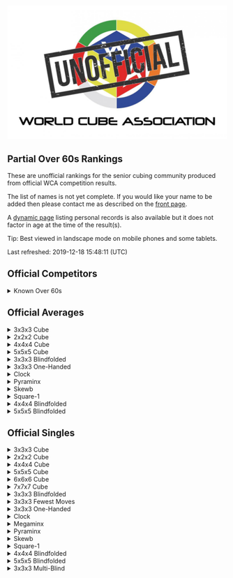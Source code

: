 ![alt text](img/logo.jpg "logo")
## Partial Over 60s Rankings

These are unofficial rankings for the senior cubing community produced from official WCA competition results.

The list of names is not yet complete. If you would like your name to be added then please contact me as described on the [front page](/wca-ipy/).

A [dynamic page](https://jonatanklosko.github.io/rankings/#/rankings/show?name=Over%2060s%20-%20Official%20PRs&wcaids=2003WESS01,2004MCGA01,2004SALV01,2005FARK01,2005TOMO01,2006BERG01,2006OOMS01,2006SANT01,2007PREU01,2008BERG04,2008CHEN12,2008HOPJ01,2008JINZ01,2008TOMO01,2009AOKI01,2009AZHA01,2009ELSO01,2009ESPU01,2009HEND01,2009LIXI05,2009NEEL01,2009SING03,2009ZHUH01,2010ESTE02,2010WANG33,2011MICH01,2011MICH02,2011SEOK01,2011YANG13,2012BOWE01,2012KREI01,2012SING03,2013COLL02,2015LEVI01,2015LIMA20,2016KLEI01,2016SIVA04,2017KUMI01,2018DOYL02,2018FAUS02,2018FOLE03,2018PARI11,2019GOFF01) listing personal records is also available but it does not factor in age at the time of the result(s).

Tip: Best viewed in landscape mode on mobile phones and some tablets.

Last refreshed: 2019-12-18 15:48:11 (UTC)

<h2 id="competitors">Official Competitors</h2>

<details id="persons">
  <summary>Known Over 60s</summary>
  <table>
    <tr><td><b>Person</b></td><td><b>Speedsolving.com</b></td></tr>
    <tr><td><a href="https://www.worldcubeassociation.org/persons/2010ESTE02">Adelina Estevao</a>, Australia, 80+</td><td></td></tr>
    <tr><td><a href="https://www.worldcubeassociation.org/persons/2017KUMI01">Alexander Kuminov</a>, Russia, 70+</td><td></td></tr>
    <tr><td><a href="https://www.worldcubeassociation.org/persons/2012BOWE01">Barry Bower</a>, Canada, 70+</td><td></td></tr>
    <tr><td><a href="https://www.worldcubeassociation.org/persons/2004MCGA01">Bill McGaugh</a>, United States</td><td><a href="https://www.speedsolving.com/members/bill.60">Bill</a></td></tr>
    <tr><td><a href="https://www.worldcubeassociation.org/persons/2009SING03">Daljit Singh</a>, United States</td><td></td></tr>
    <tr><td><a href="https://www.worldcubeassociation.org/persons/2018FAUS02">David Faust</a>, United States</td><td></td></tr>
    <tr><td><a href="https://www.worldcubeassociation.org/persons/2016KLEI01">David Kleiner</a>, United States, 70+</td><td></td></tr>
    <tr><td><a href="https://www.worldcubeassociation.org/persons/2015LEVI01">David Levine</a>, United States</td><td></td></tr>
    <tr><td><a href="https://www.worldcubeassociation.org/persons/2004SALV01">David Salvia</a>, United States, 70+</td><td><a href="https://www.speedsolving.com/members/david-j.42888">David J</a></td></tr>
    <tr><td><a href="https://www.worldcubeassociation.org/persons/2012SING03">David Singmaster</a>, United States, 70+</td><td></td></tr>
    <tr><td><a href="https://www.worldcubeassociation.org/persons/2015LIMA20">Didier Limal</a>, France</td><td></td></tr>
    <tr><td><a href="https://www.worldcubeassociation.org/persons/2011MICH01">Egon Micheelsen</a>, Denmark, 90+</td><td></td></tr>
    <tr><td><a href="https://www.worldcubeassociation.org/persons/2009ESPU01">Francisco Eduardo Martins Serra Espuny</a>, Brazil</td><td></td></tr>
    <tr><td><a href="https://www.worldcubeassociation.org/persons/2006OOMS01">Grada Ooms</a>, Netherlands</td><td></td></tr>
    <tr><td><a href="https://www.worldcubeassociation.org/persons/2009AOKI01">Haruo Aoki (青木治雄)</a>, Japan, 80+</td><td></td></tr>
    <tr><td><a href="https://www.worldcubeassociation.org/persons/2005TOMO01">Hideaki Tomoyori (友寄英哲)</a>, Japan, 80+</td><td></td></tr>
    <tr><td><a href="https://www.worldcubeassociation.org/persons/2009ZHUH01">Huimin Zhu (朱惠民)</a>, China, 70+</td><td></td></tr>
    <tr><td><a href="https://www.worldcubeassociation.org/persons/2008HOPJ01">Jan Hop</a>, Netherlands</td><td></td></tr>
    <tr><td><a href="https://www.worldcubeassociation.org/persons/2007PREU01">Jany Preudhomme</a>, Belgium</td><td></td></tr>
    <tr><td><a href="https://www.worldcubeassociation.org/persons/2006SANT01">Javier Santos</a>, Spain</td><td></td></tr>
    <tr><td><a href="https://www.worldcubeassociation.org/persons/2005FARK01">Károly Farkas</a>, Hungary</td><td></td></tr>
    <tr><td><a href="https://www.worldcubeassociation.org/persons/2013COLL02">Leslie Paul Collard</a>, United Kingdom, 70+</td><td></td></tr>
    <tr><td><a href="https://www.worldcubeassociation.org/persons/2011MICH02">Lilian Micheelsen</a>, Denmark, 70+</td><td></td></tr>
    <tr><td><a href="https://www.worldcubeassociation.org/persons/2018PARI11">Luis Palomar París</a>, Spain</td><td></td></tr>
    <tr><td><a href="https://www.worldcubeassociation.org/persons/2006BERG01">Martin Berger</a>, United Kingdom, 80+</td><td></td></tr>
    <tr><td><a href="https://www.worldcubeassociation.org/persons/2008BERG04">Mats Bergsten</a>, Sweden</td><td><a href="https://www.speedsolving.com/members/matsbergsten.1760">MatsBergsten</a></td></tr>
    <tr><td><a href="https://www.worldcubeassociation.org/persons/2008TOMO01">Mitsuko Tomoyori (友寄光子)</a>, Japan, 70+</td><td></td></tr>
    <tr><td><a href="https://www.worldcubeassociation.org/persons/2009AZHA01">Mohammad Azhari</a>, Indonesia</td><td></td></tr>
    <tr><td><a href="https://www.worldcubeassociation.org/persons/2009NEEL01">Patitpavan Neel</a>, India</td><td></td></tr>
    <tr><td><a href="https://www.worldcubeassociation.org/persons/2009HEND01">Paul Hendrickson</a>, United States, 70+</td><td><a href="https://www.speedsolving.com/members/phndrxn.4384">phndrxn</a></td></tr>
    <tr><td><a href="https://www.worldcubeassociation.org/persons/2019GOFF01">Roger L. Goff</a>, United States</td><td></td></tr>
    <tr><td><a href="https://www.worldcubeassociation.org/persons/2003WESS01">Rune Wesström</a>, Sweden, 80+</td><td><a href="https://www.speedsolving.com/members/rune.91">Rune</a></td></tr>
    <tr><td><a href="https://www.worldcubeassociation.org/persons/2011SEOK01">Se-Ok Park (박세옥)</a>, Republic of Korea</td><td></td></tr>
    <tr><td><a href="https://www.worldcubeassociation.org/persons/2016SIVA04">Thanasekaran Sivasamy</a>, India</td><td></td></tr>
    <tr><td><a href="https://www.worldcubeassociation.org/persons/2018FOLE03">Tiernan Foley</a>, Ireland, 70+</td><td></td></tr>
    <tr><td><a href="https://www.worldcubeassociation.org/persons/2018DOYL02">Tom Doyle</a>, United States, 80+</td><td><a href="https://www.speedsolving.com/members/old-tom.27350">Old Tom</a></td></tr>
    <tr><td><a href="https://www.worldcubeassociation.org/persons/2009ELSO01">Valerie Elson</a>, United States, 70+</td><td></td></tr>
    <tr><td><a href="https://www.worldcubeassociation.org/persons/2012KREI01">Volodymyr Kreidunov (Володимир Крейдунов)</a>, Ukraine</td><td></td></tr>
    <tr><td><a href="https://www.worldcubeassociation.org/persons/2008CHEN12">Xiansheng Chen</a>, China, 70+</td><td></td></tr>
    <tr><td><a href="https://www.worldcubeassociation.org/persons/2009LIXI05">Xinxian Li (李新贤)</a>, China, 80+</td><td></td></tr>
    <tr><td><a href="https://www.worldcubeassociation.org/persons/2011YANG13">Yang-Mo Sung (성양모)</a>, Republic of Korea, 70+</td><td></td></tr>
    <tr><td><a href="https://www.worldcubeassociation.org/persons/2010WANG33">Yongchao Wang (王永超)</a>, China, 80+</td><td></td></tr>
    <tr><td><a href="https://www.worldcubeassociation.org/persons/2008JINZ01">Zhiwei Jin (金志伟)</a>, China, 80+</td><td></td></tr>
  </table>
</details>

<h2 id="averages">Official Averages</h2>

<details id="333_avg">
  <summary>3x3x3 Cube</summary>
  <table>
    <tr><td><b>Rank</b></td><td><b>Person</b></td><td><b>Result</b></td></tr>
    <tr><td style="text-align:center">1</td><td><a href="https://www.worldcubeassociation.org/persons/2018FAUS02#333">David Faust</a>, United States</td><td style="text-align:right">28.68</td></tr>
    <tr><td style="text-align:center">2</td><td><a href="https://www.worldcubeassociation.org/persons/2008BERG04#333">Mats Bergsten</a>, Sweden</td><td style="text-align:right">33.10</td></tr>
    <tr><td style="text-align:center">3</td><td><a href="https://www.worldcubeassociation.org/persons/2009AOKI01#333">Haruo Aoki (青木治雄)</a>, Japan, 80+</td><td style="text-align:right">35.70</td></tr>
    <tr><td style="text-align:center">4</td><td><a href="https://www.worldcubeassociation.org/persons/2004MCGA01#333">Bill McGaugh</a>, United States</td><td style="text-align:right">39.23</td></tr>
    <tr><td style="text-align:center">5</td><td><a href="https://www.worldcubeassociation.org/persons/2012KREI01#333">Volodymyr Kreidunov (Володимир Крейдунов)</a>, Ukraine</td><td style="text-align:right">40.60</td></tr>
    <tr><td style="text-align:center">6</td><td><a href="https://www.worldcubeassociation.org/persons/2003WESS01#333">Rune Wesström</a>, Sweden, 80+</td><td style="text-align:right">41.14</td></tr>
    <tr><td style="text-align:center">7</td><td><a href="https://www.worldcubeassociation.org/persons/2005FARK01#333">Károly Farkas</a>, Hungary</td><td style="text-align:right">41.97</td></tr>
    <tr><td style="text-align:center">8</td><td><a href="https://www.worldcubeassociation.org/persons/2004SALV01#333">David Salvia</a>, United States, 70+</td><td style="text-align:right">42.61</td></tr>
    <tr><td style="text-align:center">9</td><td><a href="https://www.worldcubeassociation.org/persons/2018PARI11#333">Luis Palomar París</a>, Spain</td><td style="text-align:right">43.18</td></tr>
    <tr><td style="text-align:center">10</td><td><a href="https://www.worldcubeassociation.org/persons/2006SANT01#333">Javier Santos</a>, Spain</td><td style="text-align:right">45.47</td></tr>
    <tr><td style="text-align:center">11</td><td><a href="https://www.worldcubeassociation.org/persons/2005TOMO01#333">Hideaki Tomoyori (友寄英哲)</a>, Japan, 80+</td><td style="text-align:right">46.04</td></tr>
    <tr><td style="text-align:center">12</td><td><a href="https://www.worldcubeassociation.org/persons/2019GOFF01#333">Roger L. Goff</a>, United States</td><td style="text-align:right">54.00</td></tr>
    <tr><td style="text-align:center">13</td><td><a href="https://www.worldcubeassociation.org/persons/2009NEEL01#333">Patitpavan Neel</a>, India</td><td style="text-align:right">54.04</td></tr>
    <tr><td style="text-align:center">14</td><td><a href="https://www.worldcubeassociation.org/persons/2009ESPU01#333">Francisco Eduardo Martins Serra Espuny</a>, Brazil</td><td style="text-align:right">54.61</td></tr>
    <tr><td style="text-align:center">15</td><td><a href="https://www.worldcubeassociation.org/persons/2009HEND01#333">Paul Hendrickson</a>, United States, 70+</td><td style="text-align:right">1:07.46</td></tr>
    <tr><td style="text-align:center">16</td><td><a href="https://www.worldcubeassociation.org/persons/2015LEVI01#333">David Levine</a>, United States</td><td style="text-align:right">1:12.21</td></tr>
    <tr><td style="text-align:center">17</td><td><a href="https://www.worldcubeassociation.org/persons/2018FOLE03#333">Tiernan Foley</a>, Ireland, 70+</td><td style="text-align:right">1:12.49</td></tr>
    <tr><td style="text-align:center">18</td><td><a href="https://www.worldcubeassociation.org/persons/2017KUMI01#333">Alexander Kuminov</a>, Russia, 70+</td><td style="text-align:right">1:13.19</td></tr>
    <tr><td style="text-align:center">19</td><td><a href="https://www.worldcubeassociation.org/persons/2008HOPJ01#333">Jan Hop</a>, Netherlands</td><td style="text-align:right">1:14.26</td></tr>
    <tr><td style="text-align:center">20</td><td><a href="https://www.worldcubeassociation.org/persons/2013COLL02#333">Leslie Paul Collard</a>, United Kingdom, 70+</td><td style="text-align:right">1:15.87</td></tr>
    <tr><td style="text-align:center">21</td><td><a href="https://www.worldcubeassociation.org/persons/2008JINZ01#333">Zhiwei Jin (金志伟)</a>, China, 80+</td><td style="text-align:right">1:16.10</td></tr>
    <tr><td style="text-align:center">22</td><td><a href="https://www.worldcubeassociation.org/persons/2015LIMA20#333">Didier Limal</a>, France</td><td style="text-align:right">1:21.24</td></tr>
    <tr><td style="text-align:center">23</td><td><a href="https://www.worldcubeassociation.org/persons/2008TOMO01#333">Mitsuko Tomoyori (友寄光子)</a>, Japan</td><td style="text-align:right">1:24.93</td></tr>
    <tr><td style="text-align:center">24</td><td><a href="https://www.worldcubeassociation.org/persons/2016SIVA04#333">Thanasekaran Sivasamy</a>, India</td><td style="text-align:right">1:30.11</td></tr>
    <tr><td style="text-align:center">25</td><td><a href="https://www.worldcubeassociation.org/persons/2011SEOK01#333">Se-Ok Park (박세옥)</a>, Republic of Korea</td><td style="text-align:right">1:33.47</td></tr>
    <tr><td style="text-align:center">26</td><td><a href="https://www.worldcubeassociation.org/persons/2006OOMS01#333">Grada Ooms</a>, Netherlands</td><td style="text-align:right">1:44.35</td></tr>
    <tr><td style="text-align:center">27</td><td><a href="https://www.worldcubeassociation.org/persons/2009ZHUH01#333">Huimin Zhu (朱惠民)</a>, China, 70+</td><td style="text-align:right">1:49.78</td></tr>
    <tr><td style="text-align:center">28</td><td><a href="https://www.worldcubeassociation.org/persons/2009SING03#333">Daljit Singh</a>, United States</td><td style="text-align:right">1:50.87</td></tr>
    <tr><td style="text-align:center">29</td><td><a href="https://www.worldcubeassociation.org/persons/2010ESTE02#333">Adelina Estevao</a>, Australia, 80+</td><td style="text-align:right">1:51.70</td></tr>
    <tr><td style="text-align:center">30</td><td><a href="https://www.worldcubeassociation.org/persons/2007PREU01#333">Jany Preudhomme</a>, Belgium</td><td style="text-align:right">1:55.84</td></tr>
    <tr><td style="text-align:center">31</td><td><a href="https://www.worldcubeassociation.org/persons/2009ELSO01#333">Valerie Elson</a>, United States, 70+</td><td style="text-align:right">2:05.26</td></tr>
    <tr><td style="text-align:center">32</td><td><a href="https://www.worldcubeassociation.org/persons/2006BERG01#333">Martin Berger</a>, United Kingdom, 70+</td><td style="text-align:right">2:35.10</td></tr>
    <tr><td style="text-align:center">33</td><td><a href="https://www.worldcubeassociation.org/persons/2009AZHA01#333">Mohammad Azhari</a>, Indonesia</td><td style="text-align:right">3:03.10</td></tr>
    <tr><td style="text-align:center">34</td><td><a href="https://www.worldcubeassociation.org/persons/2018DOYL02#333">Tom Doyle</a>, United States, 80+</td><td style="text-align:right">3:19.05</td></tr>
    <tr><td style="text-align:center">35</td><td><a href="https://www.worldcubeassociation.org/persons/2011YANG13#333">Yang-Mo Sung (성양모)</a>, Republic of Korea, 70+</td><td style="text-align:right">3:44.87</td></tr>
    <tr><td style="text-align:center">36</td><td><a href="https://www.worldcubeassociation.org/persons/2010WANG33#333">Yongchao Wang (王永超)</a>, China, 80+</td><td style="text-align:right">6:52.57</td></tr>
  </table>
<p>Estimated number of seniors &#8776; 76</p><p>Estimated completeness of rankings &#8776; 47.4%</p></details>

<details id="222_avg">
  <summary>2x2x2 Cube</summary>
  <table>
    <tr><td><b>Rank</b></td><td><b>Person</b></td><td><b>Result</b></td></tr>
    <tr><td style="text-align:center">1</td><td><a href="https://www.worldcubeassociation.org/persons/2018PARI11#222">Luis Palomar París</a>, Spain</td><td style="text-align:right">10.84</td></tr>
    <tr><td style="text-align:center">2</td><td><a href="https://www.worldcubeassociation.org/persons/2016KLEI01#222">David Kleiner</a>, United States</td><td style="text-align:right">13.41</td></tr>
    <tr><td style="text-align:center">3</td><td><a href="https://www.worldcubeassociation.org/persons/2008BERG04#222">Mats Bergsten</a>, Sweden</td><td style="text-align:right">14.14</td></tr>
    <tr><td style="text-align:center">4</td><td><a href="https://www.worldcubeassociation.org/persons/2009AOKI01#222">Haruo Aoki (青木治雄)</a>, Japan, 70+</td><td style="text-align:right">14.19</td></tr>
    <tr><td style="text-align:center">5</td><td><a href="https://www.worldcubeassociation.org/persons/2004SALV01#222">David Salvia</a>, United States, 70+</td><td style="text-align:right">15.02</td></tr>
    <tr><td style="text-align:center">6</td><td><a href="https://www.worldcubeassociation.org/persons/2019GOFF01#222">Roger L. Goff</a>, United States</td><td style="text-align:right">19.95</td></tr>
    <tr><td style="text-align:center">7</td><td><a href="https://www.worldcubeassociation.org/persons/2009NEEL01#222">Patitpavan Neel</a>, India</td><td style="text-align:right">21.41</td></tr>
    <tr><td style="text-align:center">8</td><td><a href="https://www.worldcubeassociation.org/persons/2015LEVI01#222">David Levine</a>, United States</td><td style="text-align:right">23.40</td></tr>
    <tr><td style="text-align:center">9</td><td><a href="https://www.worldcubeassociation.org/persons/2011SEOK01#222">Se-Ok Park (박세옥)</a>, Republic of Korea</td><td style="text-align:right">26.37</td></tr>
    <tr><td style="text-align:center">10</td><td><a href="https://www.worldcubeassociation.org/persons/2012BOWE01#222">Barry Bower</a>, Canada, 70+</td><td style="text-align:right">27.26</td></tr>
    <tr><td style="text-align:center">11</td><td><a href="https://www.worldcubeassociation.org/persons/2009ESPU01#222">Francisco Eduardo Martins Serra Espuny</a>, Brazil</td><td style="text-align:right">38.85</td></tr>
    <tr><td style="text-align:center">12</td><td><a href="https://www.worldcubeassociation.org/persons/2015LIMA20#222">Didier Limal</a>, France</td><td style="text-align:right">45.20</td></tr>
    <tr><td style="text-align:center">13</td><td><a href="https://www.worldcubeassociation.org/persons/2011YANG13#222">Yang-Mo Sung (성양모)</a>, Republic of Korea, 70+</td><td style="text-align:right">1:08.84</td></tr>
  </table>
<p>Estimated number of seniors &#8776; 23</p><p>Estimated completeness of rankings &#8776; 56.5%</p></details>

<details id="444_avg">
  <summary>4x4x4 Cube</summary>
  <table>
    <tr><td><b>Rank</b></td><td><b>Person</b></td><td><b>Result</b></td></tr>
    <tr><td style="text-align:center">1</td><td><a href="https://www.worldcubeassociation.org/persons/2008BERG04#444">Mats Bergsten</a>, Sweden</td><td style="text-align:right">2:07.10</td></tr>
    <tr><td style="text-align:center">2</td><td><a href="https://www.worldcubeassociation.org/persons/2015LIMA20#444">Didier Limal</a>, France</td><td style="text-align:right">4:12.62</td></tr>
  </table>
<p>Estimated number of seniors &#8776; 3</p><p>Estimated completeness of rankings &#8776; 66.7%</p></details>

<details id="555_avg">
  <summary>5x5x5 Cube</summary>
  <table>
    <tr><td><b>Rank</b></td><td><b>Person</b></td><td><b>Result</b></td></tr>
    <tr><td style="text-align:center">1</td><td><a href="https://www.worldcubeassociation.org/persons/2008BERG04#555">Mats Bergsten</a>, Sweden</td><td style="text-align:right">5:13.84</td></tr>
  </table>
<p>Estimated number of seniors &#8776; 1</p><p>Estimated completeness of rankings &#8776; 100.0%</p></details>

<details id="333bf_avg">
  <summary>3x3x3 Blindfolded</summary>
  <table>
    <tr><td><b>Rank</b></td><td><b>Person</b></td><td><b>Result</b></td></tr>
    <tr><td style="text-align:center">1</td><td><a href="https://www.worldcubeassociation.org/persons/2008BERG04#333bf">Mats Bergsten</a>, Sweden</td><td style="text-align:right">1:20.39</td></tr>
  </table>
<p>Estimated number of seniors &#8776; 1</p><p>Estimated completeness of rankings &#8776; 100.0%</p></details>

<details id="333oh_avg">
  <summary>3x3x3 One-Handed</summary>
  <table>
    <tr><td><b>Rank</b></td><td><b>Person</b></td><td><b>Result</b></td></tr>
    <tr><td style="text-align:center">1</td><td><a href="https://www.worldcubeassociation.org/persons/2009SING03#333oh">Daljit Singh</a>, United States</td><td style="text-align:right">7:22.35</td></tr>
  </table>
<p>Estimated number of seniors &#8776; 1</p><p>Estimated completeness of rankings &#8776; 100.0%</p></details>

<details id="clock_avg">
  <summary>Clock</summary>
  <table>
    <tr><td><b>Rank</b></td><td><b>Person</b></td><td><b>Result</b></td></tr>
    <tr><td style="text-align:center">1</td><td><a href="https://www.worldcubeassociation.org/persons/2009ESPU01#clock">Francisco Eduardo Martins Serra Espuny</a>, Brazil</td><td style="text-align:right">40.98</td></tr>
    <tr><td style="text-align:center">2</td><td><a href="https://www.worldcubeassociation.org/persons/2011SEOK01#clock">Se-Ok Park (박세옥)</a>, Republic of Korea</td><td style="text-align:right">1:19.28</td></tr>
    <tr><td style="text-align:center">3</td><td><a href="https://www.worldcubeassociation.org/persons/2011YANG13#clock">Yang-Mo Sung (성양모)</a>, Republic of Korea, 70+</td><td style="text-align:right">2:54.12</td></tr>
  </table>
<p>Estimated number of seniors &#8776; 3</p><p>Estimated completeness of rankings &#8776; 100.0%</p></details>

<details id="pyram_avg">
  <summary>Pyraminx</summary>
  <table>
    <tr><td><b>Rank</b></td><td><b>Person</b></td><td><b>Result</b></td></tr>
    <tr><td style="text-align:center">1</td><td><a href="https://www.worldcubeassociation.org/persons/2016KLEI01#pyram">David Kleiner</a>, United States</td><td style="text-align:right">16.24</td></tr>
    <tr><td style="text-align:center">2</td><td><a href="https://www.worldcubeassociation.org/persons/2012BOWE01#pyram">Barry Bower</a>, Canada, 70+</td><td style="text-align:right">31.52</td></tr>
    <tr><td style="text-align:center">3</td><td><a href="https://www.worldcubeassociation.org/persons/2017KUMI01#pyram">Alexander Kuminov</a>, Russia, 70+</td><td style="text-align:right">32.07</td></tr>
    <tr><td style="text-align:center">4</td><td><a href="https://www.worldcubeassociation.org/persons/2015LEVI01#pyram">David Levine</a>, United States</td><td style="text-align:right">33.39</td></tr>
    <tr><td style="text-align:center">5</td><td><a href="https://www.worldcubeassociation.org/persons/2011SEOK01#pyram">Se-Ok Park (박세옥)</a>, Republic of Korea</td><td style="text-align:right">35.38</td></tr>
    <tr><td style="text-align:center">6</td><td><a href="https://www.worldcubeassociation.org/persons/2019GOFF01#pyram">Roger L. Goff</a>, United States</td><td style="text-align:right">42.69</td></tr>
    <tr><td style="text-align:center">7</td><td><a href="https://www.worldcubeassociation.org/persons/2011YANG13#pyram">Yang-Mo Sung (성양모)</a>, Republic of Korea, 70+</td><td style="text-align:right">59.61</td></tr>
  </table>
<p>Estimated number of seniors &#8776; 8</p><p>Estimated completeness of rankings &#8776; 87.5%</p></details>

<details id="skewb_avg">
  <summary>Skewb</summary>
  <table>
    <tr><td><b>Rank</b></td><td><b>Person</b></td><td><b>Result</b></td></tr>
    <tr><td style="text-align:center">1</td><td><a href="https://www.worldcubeassociation.org/persons/2015LEVI01#skewb">David Levine</a>, United States</td><td style="text-align:right">45.01</td></tr>
  </table>
<p>Estimated number of seniors &#8776; 1</p><p>Estimated completeness of rankings &#8776; 100.0%</p></details>

<details id="sq1_avg">
  <summary>Square-1</summary>
  <table>
    <tr><td><b>Rank</b></td><td><b>Person</b></td><td><b>Result</b></td></tr>
    <tr><td style="text-align:center">1</td><td><a href="https://www.worldcubeassociation.org/persons/2008BERG04#sq1">Mats Bergsten</a>, Sweden</td><td style="text-align:right">2:40.21</td></tr>
  </table>
<p>Estimated number of seniors &#8776; 1</p><p>Estimated completeness of rankings &#8776; 100.0%</p></details>

<details id="444bf_avg">
  <summary>4x4x4 Blindfolded</summary>
  <table>
    <tr><td><b>Rank</b></td><td><b>Person</b></td><td><b>Result</b></td></tr>
    <tr><td style="text-align:center">1</td><td><a href="https://www.worldcubeassociation.org/persons/2008BERG04#444bf">Mats Bergsten</a>, Sweden</td><td style="text-align:right">7:17.03</td></tr>
  </table>
<p>Estimated number of seniors &#8776; 1</p><p>Estimated completeness of rankings &#8776; 100.0%</p></details>

<details id="555bf_avg">
  <summary>5x5x5 Blindfolded</summary>
  <table>
    <tr><td><b>Rank</b></td><td><b>Person</b></td><td><b>Result</b></td></tr>
    <tr><td style="text-align:center">1</td><td><a href="https://www.worldcubeassociation.org/persons/2008BERG04#555bf">Mats Bergsten</a>, Sweden</td><td style="text-align:right">15:22.00</td></tr>
  </table>
<p>Estimated number of seniors &#8776; 1</p><p>Estimated completeness of rankings &#8776; 100.0%</p></details>

<h2 id="singles">Official Singles</h2>

<details id="333_best">
  <summary>3x3x3 Cube</summary>
  <table>
    <tr><td><b>Rank</b></td><td><b>Person</b></td><td><b>Result</b></td></tr>
    <tr><td style="text-align:center">1</td><td><a href="https://www.worldcubeassociation.org/persons/2018FAUS02#333">David Faust</a>, United States</td><td style="text-align:right">23.38</td></tr>
    <tr><td style="text-align:center">2</td><td><a href="https://www.worldcubeassociation.org/persons/2012KREI01#333">Volodymyr Kreidunov (Володимир Крейдунов)</a>, Ukraine</td><td style="text-align:right">25.85</td></tr>
    <tr><td style="text-align:center">3</td><td><a href="https://www.worldcubeassociation.org/persons/2008BERG04#333">Mats Bergsten</a>, Sweden</td><td style="text-align:right">26.62</td></tr>
    <tr><td style="text-align:center">4</td><td><a href="https://www.worldcubeassociation.org/persons/2009AOKI01#333">Haruo Aoki (青木治雄)</a>, Japan, 80+</td><td style="text-align:right">30.02</td></tr>
    <tr><td style="text-align:center">5</td><td><a href="https://www.worldcubeassociation.org/persons/2018PARI11#333">Luis Palomar París</a>, Spain</td><td style="text-align:right">33.01</td></tr>
    <tr><td style="text-align:center">6</td><td><a href="https://www.worldcubeassociation.org/persons/2003WESS01#333">Rune Wesström</a>, Sweden, 80+</td><td style="text-align:right">33.34</td></tr>
    <tr><td style="text-align:center">7</td><td><a href="https://www.worldcubeassociation.org/persons/2004MCGA01#333">Bill McGaugh</a>, United States</td><td style="text-align:right">33.89</td></tr>
    <tr><td style="text-align:center">8</td><td><a href="https://www.worldcubeassociation.org/persons/2005FARK01#333">Károly Farkas</a>, Hungary</td><td style="text-align:right">34.79</td></tr>
    <tr><td style="text-align:center">9</td><td><a href="https://www.worldcubeassociation.org/persons/2004SALV01#333">David Salvia</a>, United States, 70+</td><td style="text-align:right">37.41</td></tr>
    <tr><td style="text-align:center">10</td><td><a href="https://www.worldcubeassociation.org/persons/2019GOFF01#333">Roger L. Goff</a>, United States</td><td style="text-align:right">39.09</td></tr>
    <tr><td style="text-align:center">11</td><td><a href="https://www.worldcubeassociation.org/persons/2005TOMO01#333">Hideaki Tomoyori (友寄英哲)</a>, Japan, 80+</td><td style="text-align:right">41.14</td></tr>
    <tr><td style="text-align:center">12</td><td><a href="https://www.worldcubeassociation.org/persons/2006SANT01#333">Javier Santos</a>, Spain</td><td style="text-align:right">41.17</td></tr>
    <tr><td style="text-align:center">13</td><td><a href="https://www.worldcubeassociation.org/persons/2009NEEL01#333">Patitpavan Neel</a>, India</td><td style="text-align:right">42.89</td></tr>
    <tr><td style="text-align:center">14</td><td><a href="https://www.worldcubeassociation.org/persons/2009ESPU01#333">Francisco Eduardo Martins Serra Espuny</a>, Brazil</td><td style="text-align:right">50.88</td></tr>
    <tr><td style="text-align:center">15</td><td><a href="https://www.worldcubeassociation.org/persons/2008HOPJ01#333">Jan Hop</a>, Netherlands</td><td style="text-align:right">53.06</td></tr>
    <tr><td style="text-align:center">16</td><td><a href="https://www.worldcubeassociation.org/persons/2009HEND01#333">Paul Hendrickson</a>, United States, 70+</td><td style="text-align:right">54.01</td></tr>
    <tr><td style="text-align:center">17</td><td><a href="https://www.worldcubeassociation.org/persons/2013COLL02#333">Leslie Paul Collard</a>, United Kingdom, 70+</td><td style="text-align:right">54.37</td></tr>
    <tr><td style="text-align:center">18</td><td><a href="https://www.worldcubeassociation.org/persons/2018FOLE03#333">Tiernan Foley</a>, Ireland, 70+</td><td style="text-align:right">58.36</td></tr>
    <tr><td style="text-align:center">19</td><td><a href="https://www.worldcubeassociation.org/persons/2015LEVI01#333">David Levine</a>, United States</td><td style="text-align:right">1:03.47</td></tr>
    <tr><td style="text-align:center">20</td><td><a href="https://www.worldcubeassociation.org/persons/2017KUMI01#333">Alexander Kuminov</a>, Russia, 70+</td><td style="text-align:right">1:03.89</td></tr>
    <tr><td style="text-align:center">21</td><td><a href="https://www.worldcubeassociation.org/persons/2016SIVA04#333">Thanasekaran Sivasamy</a>, India</td><td style="text-align:right">1:05.38</td></tr>
    <tr><td style="text-align:center">22</td><td><a href="https://www.worldcubeassociation.org/persons/2008TOMO01#333">Mitsuko Tomoyori (友寄光子)</a>, Japan</td><td style="text-align:right">1:08.81</td></tr>
    <tr><td style="text-align:center">23</td><td><a href="https://www.worldcubeassociation.org/persons/2015LIMA20#333">Didier Limal</a>, France</td><td style="text-align:right">1:09.72</td></tr>
    <tr><td style="text-align:center">24</td><td><a href="https://www.worldcubeassociation.org/persons/2008JINZ01#333">Zhiwei Jin (金志伟)</a>, China, 80+</td><td style="text-align:right">1:12.11</td></tr>
    <tr><td style="text-align:center">25</td><td><a href="https://www.worldcubeassociation.org/persons/2011SEOK01#333">Se-Ok Park (박세옥)</a>, Republic of Korea</td><td style="text-align:right">1:16.23</td></tr>
    <tr><td style="text-align:center">26</td><td><a href="https://www.worldcubeassociation.org/persons/2010ESTE02#333">Adelina Estevao</a>, Australia, 80+</td><td style="text-align:right">1:23.96</td></tr>
    <tr><td style="text-align:center">27</td><td><a href="https://www.worldcubeassociation.org/persons/2009SING03#333">Daljit Singh</a>, United States</td><td style="text-align:right">1:24.71</td></tr>
    <tr><td style="text-align:center">28</td><td><a href="https://www.worldcubeassociation.org/persons/2006OOMS01#333">Grada Ooms</a>, Netherlands</td><td style="text-align:right">1:24.84</td></tr>
    <tr><td style="text-align:center">29</td><td><a href="https://www.worldcubeassociation.org/persons/2009ELSO01#333">Valerie Elson</a>, United States, 70+</td><td style="text-align:right">1:29.81</td></tr>
    <tr><td style="text-align:center">30</td><td><a href="https://www.worldcubeassociation.org/persons/2009ZHUH01#333">Huimin Zhu (朱惠民)</a>, China, 70+</td><td style="text-align:right">1:30.63</td></tr>
    <tr><td style="text-align:center">31</td><td><a href="https://www.worldcubeassociation.org/persons/2007PREU01#333">Jany Preudhomme</a>, Belgium</td><td style="text-align:right">1:31.55</td></tr>
    <tr><td style="text-align:center">32</td><td><a href="https://www.worldcubeassociation.org/persons/2006BERG01#333">Martin Berger</a>, United Kingdom, 70+</td><td style="text-align:right">2:14.56</td></tr>
    <tr><td style="text-align:center">33</td><td><a href="https://www.worldcubeassociation.org/persons/2008CHEN12#333">Xiansheng Chen</a>, China, 70+</td><td style="text-align:right">2:17.61</td></tr>
    <tr><td style="text-align:center">34</td><td><a href="https://www.worldcubeassociation.org/persons/2011MICH02#333">Lilian Micheelsen</a>, Denmark, 70+</td><td style="text-align:right">2:29.52</td></tr>
    <tr><td style="text-align:center">35</td><td><a href="https://www.worldcubeassociation.org/persons/2018DOYL02#333">Tom Doyle</a>, United States, 80+</td><td style="text-align:right">2:30.49</td></tr>
    <tr><td style="text-align:center">36</td><td><a href="https://www.worldcubeassociation.org/persons/2009AZHA01#333">Mohammad Azhari</a>, Indonesia</td><td style="text-align:right">2:38.00</td></tr>
    <tr><td style="text-align:center">37</td><td><a href="https://www.worldcubeassociation.org/persons/2011YANG13#333">Yang-Mo Sung (성양모)</a>, Republic of Korea</td><td style="text-align:right">3:11.06</td></tr>
    <tr><td style="text-align:center">38</td><td><a href="https://www.worldcubeassociation.org/persons/2012SING03#333">David Singmaster</a>, United States, 70+</td><td style="text-align:right">4:19.52</td></tr>
    <tr><td style="text-align:center">39</td><td><a href="https://www.worldcubeassociation.org/persons/2009LIXI05#333">Xinxian Li (李新贤)</a>, China, 80+</td><td style="text-align:right">4:43.52</td></tr>
    <tr><td style="text-align:center">40</td><td><a href="https://www.worldcubeassociation.org/persons/2010WANG33#333">Yongchao Wang (王永超)</a>, China, 80+</td><td style="text-align:right">4:59.18</td></tr>
    <tr><td style="text-align:center">41</td><td><a href="https://www.worldcubeassociation.org/persons/2011MICH01#333">Egon Micheelsen</a>, Denmark, 90+</td><td style="text-align:right">5:52.16</td></tr>
  </table>
<p>Estimated number of seniors &#8776; 87</p><p>Estimated completeness of rankings &#8776; 47.1%</p></details>

<details id="222_best">
  <summary>2x2x2 Cube</summary>
  <table>
    <tr><td><b>Rank</b></td><td><b>Person</b></td><td><b>Result</b></td></tr>
    <tr><td style="text-align:center">1</td><td><a href="https://www.worldcubeassociation.org/persons/2018PARI11#222">Luis Palomar París</a>, Spain</td><td style="text-align:right">6.63</td></tr>
    <tr><td style="text-align:center">2</td><td><a href="https://www.worldcubeassociation.org/persons/2004SALV01#222">David Salvia</a>, United States, 70+</td><td style="text-align:right">7.88</td></tr>
    <tr><td style="text-align:center">3</td><td><a href="https://www.worldcubeassociation.org/persons/2008BERG04#222">Mats Bergsten</a>, Sweden</td><td style="text-align:right">8.06</td></tr>
    <tr><td style="text-align:center">4</td><td><a href="https://www.worldcubeassociation.org/persons/2019GOFF01#222">Roger L. Goff</a>, United States</td><td style="text-align:right">8.16</td></tr>
    <tr><td style="text-align:center">5</td><td><a href="https://www.worldcubeassociation.org/persons/2016KLEI01#222">David Kleiner</a>, United States</td><td style="text-align:right">8.89</td></tr>
    <tr><td style="text-align:center">6</td><td><a href="https://www.worldcubeassociation.org/persons/2009AOKI01#222">Haruo Aoki (青木治雄)</a>, Japan, 70+</td><td style="text-align:right">10.68</td></tr>
    <tr><td style="text-align:center">7</td><td><a href="https://www.worldcubeassociation.org/persons/2015LEVI01#222">David Levine</a>, United States</td><td style="text-align:right">10.84</td></tr>
    <tr><td style="text-align:center">8</td><td><a href="https://www.worldcubeassociation.org/persons/2009NEEL01#222">Patitpavan Neel</a>, India</td><td style="text-align:right">14.24</td></tr>
    <tr><td style="text-align:center">9</td><td><a href="https://www.worldcubeassociation.org/persons/2015LIMA20#222">Didier Limal</a>, France</td><td style="text-align:right">16.55</td></tr>
    <tr><td style="text-align:center">10</td><td><a href="https://www.worldcubeassociation.org/persons/2009ESPU01#222">Francisco Eduardo Martins Serra Espuny</a>, Brazil</td><td style="text-align:right">18.05</td></tr>
    <tr><td style="text-align:center">11</td><td><a href="https://www.worldcubeassociation.org/persons/2011SEOK01#222">Se-Ok Park (박세옥)</a>, Republic of Korea</td><td style="text-align:right">19.07</td></tr>
    <tr><td style="text-align:center">12</td><td><a href="https://www.worldcubeassociation.org/persons/2012BOWE01#222">Barry Bower</a>, Canada, 70+</td><td style="text-align:right">22.55</td></tr>
    <tr><td style="text-align:center">13</td><td><a href="https://www.worldcubeassociation.org/persons/2011YANG13#222">Yang-Mo Sung (성양모)</a>, Republic of Korea, 70+</td><td style="text-align:right">57.27</td></tr>
    <tr><td style="text-align:center">14</td><td><a href="https://www.worldcubeassociation.org/persons/2009SING03#222">Daljit Singh</a>, United States</td><td style="text-align:right">1:47.28</td></tr>
  </table>
<p>Estimated number of seniors &#8776; 25</p><p>Estimated completeness of rankings &#8776; 56.0%</p></details>

<details id="444_best">
  <summary>4x4x4 Cube</summary>
  <table>
    <tr><td><b>Rank</b></td><td><b>Person</b></td><td><b>Result</b></td></tr>
    <tr><td style="text-align:center">1</td><td><a href="https://www.worldcubeassociation.org/persons/2008BERG04#444">Mats Bergsten</a>, Sweden</td><td style="text-align:right">1:49.11</td></tr>
    <tr><td style="text-align:center">2</td><td><a href="https://www.worldcubeassociation.org/persons/2015LIMA20#444">Didier Limal</a>, France</td><td style="text-align:right">3:59.55</td></tr>
  </table>
<p>Estimated number of seniors &#8776; 4</p><p>Estimated completeness of rankings &#8776; 50.0%</p></details>

<details id="555_best">
  <summary>5x5x5 Cube</summary>
  <table>
    <tr><td><b>Rank</b></td><td><b>Person</b></td><td><b>Result</b></td></tr>
    <tr><td style="text-align:center">1</td><td><a href="https://www.worldcubeassociation.org/persons/2008BERG04#555">Mats Bergsten</a>, Sweden</td><td style="text-align:right">3:45.69</td></tr>
  </table>
<p>Estimated number of seniors &#8776; 2</p><p>Estimated completeness of rankings &#8776; 50.0%</p></details>

<details id="666_best">
  <summary>6x6x6 Cube</summary>
  <table>
    <tr><td><b>Rank</b></td><td><b>Person</b></td><td><b>Result</b></td></tr>
    <tr><td style="text-align:center">1</td><td><a href="https://www.worldcubeassociation.org/persons/2008BERG04#666">Mats Bergsten</a>, Sweden</td><td style="text-align:right">7:33.36</td></tr>
  </table>
<p>Estimated number of seniors &#8776; 1</p><p>Estimated completeness of rankings &#8776; 100.0%</p></details>

<details id="777_best">
  <summary>7x7x7 Cube</summary>
  <table>
    <tr><td><b>Rank</b></td><td><b>Person</b></td><td><b>Result</b></td></tr>
    <tr><td style="text-align:center">1</td><td><a href="https://www.worldcubeassociation.org/persons/2008BERG04#777">Mats Bergsten</a>, Sweden</td><td style="text-align:right">22:38.00</td></tr>
  </table>
<p>Estimated number of seniors &#8776; 1</p><p>Estimated completeness of rankings &#8776; 100.0%</p></details>

<details id="333bf_best">
  <summary>3x3x3 Blindfolded</summary>
  <table>
    <tr><td><b>Rank</b></td><td><b>Person</b></td><td><b>Result</b></td></tr>
    <tr><td style="text-align:center">1</td><td><a href="https://www.worldcubeassociation.org/persons/2008BERG04#333bf">Mats Bergsten</a>, Sweden</td><td style="text-align:right">1:01.47</td></tr>
    <tr><td style="text-align:center">2</td><td><a href="https://www.worldcubeassociation.org/persons/2005TOMO01#333bf">Hideaki Tomoyori (友寄英哲)</a>, Japan, 80+</td><td style="text-align:right">13:55.00</td></tr>
  </table>
<p>Estimated number of seniors &#8776; 2</p><p>Estimated completeness of rankings &#8776; 100.0%</p></details>

<details id="333fm_best">
  <summary>3x3x3 Fewest Moves</summary>
  <table>
    <tr><td><b>Rank</b></td><td><b>Person</b></td><td><b>Result</b></td></tr>
    <tr><td style="text-align:center">1</td><td><a href="https://www.worldcubeassociation.org/persons/2008BERG04#333fm">Mats Bergsten</a>, Sweden</td><td style="text-align:right">58</td></tr>
  </table>
<p>Estimated number of seniors &#8776; 1</p><p>Estimated completeness of rankings &#8776; 100.0%</p></details>

<details id="333oh_best">
  <summary>3x3x3 One-Handed</summary>
  <table>
    <tr><td><b>Rank</b></td><td><b>Person</b></td><td><b>Result</b></td></tr>
    <tr><td style="text-align:center">1</td><td><a href="https://www.worldcubeassociation.org/persons/2009NEEL01#333oh">Patitpavan Neel</a>, India</td><td style="text-align:right">1:40.51</td></tr>
    <tr><td style="text-align:center">2</td><td><a href="https://www.worldcubeassociation.org/persons/2015LEVI01#333oh">David Levine</a>, United States</td><td style="text-align:right">5:40.05</td></tr>
    <tr><td style="text-align:center">3</td><td><a href="https://www.worldcubeassociation.org/persons/2009SING03#333oh">Daljit Singh</a>, United States</td><td style="text-align:right">5:43.13</td></tr>
  </table>
<p>Estimated number of seniors &#8776; 4</p><p>Estimated completeness of rankings &#8776; 75.0%</p></details>

<details id="clock_best">
  <summary>Clock</summary>
  <table>
    <tr><td><b>Rank</b></td><td><b>Person</b></td><td><b>Result</b></td></tr>
    <tr><td style="text-align:center">1</td><td><a href="https://www.worldcubeassociation.org/persons/2009ESPU01#clock">Francisco Eduardo Martins Serra Espuny</a>, Brazil</td><td style="text-align:right">36.24</td></tr>
    <tr><td style="text-align:center">2</td><td><a href="https://www.worldcubeassociation.org/persons/2011SEOK01#clock">Se-Ok Park (박세옥)</a>, Republic of Korea</td><td style="text-align:right">1:12.02</td></tr>
    <tr><td style="text-align:center">3</td><td><a href="https://www.worldcubeassociation.org/persons/2011YANG13#clock">Yang-Mo Sung (성양모)</a>, Republic of Korea, 70+</td><td style="text-align:right">2:04.91</td></tr>
  </table>
<p>Estimated number of seniors &#8776; 3</p><p>Estimated completeness of rankings &#8776; 100.0%</p></details>

<details id="minx_best">
  <summary>Megaminx</summary>
  <table>
    <tr><td><b>Rank</b></td><td><b>Person</b></td><td><b>Result</b></td></tr>
    <tr><td style="text-align:center">1</td><td><a href="https://www.worldcubeassociation.org/persons/2008BERG04#minx">Mats Bergsten</a>, Sweden</td><td style="text-align:right">6:53.11</td></tr>
  </table>
<p>Estimated number of seniors &#8776; 1</p><p>Estimated completeness of rankings &#8776; 100.0%</p></details>

<details id="pyram_best">
  <summary>Pyraminx</summary>
  <table>
    <tr><td><b>Rank</b></td><td><b>Person</b></td><td><b>Result</b></td></tr>
    <tr><td style="text-align:center">1</td><td><a href="https://www.worldcubeassociation.org/persons/2016KLEI01#pyram">David Kleiner</a>, United States</td><td style="text-align:right">9.72</td></tr>
    <tr><td style="text-align:center">2</td><td><a href="https://www.worldcubeassociation.org/persons/2012BOWE01#pyram">Barry Bower</a>, Canada, 70+</td><td style="text-align:right">16.77</td></tr>
    <tr><td style="text-align:center">3</td><td><a href="https://www.worldcubeassociation.org/persons/2017KUMI01#pyram">Alexander Kuminov</a>, Russia, 70+</td><td style="text-align:right">21.90</td></tr>
    <tr><td style="text-align:center">4</td><td><a href="https://www.worldcubeassociation.org/persons/2015LEVI01#pyram">David Levine</a>, United States</td><td style="text-align:right">23.43</td></tr>
    <tr><td style="text-align:center">5</td><td><a href="https://www.worldcubeassociation.org/persons/2011SEOK01#pyram">Se-Ok Park (박세옥)</a>, Republic of Korea</td><td style="text-align:right">25.02</td></tr>
    <tr><td style="text-align:center">6</td><td><a href="https://www.worldcubeassociation.org/persons/2019GOFF01#pyram">Roger L. Goff</a>, United States</td><td style="text-align:right">32.46</td></tr>
    <tr><td style="text-align:center">7</td><td><a href="https://www.worldcubeassociation.org/persons/2011YANG13#pyram">Yang-Mo Sung (성양모)</a>, Republic of Korea, 70+</td><td style="text-align:right">45.82</td></tr>
    <tr><td style="text-align:center">8</td><td><a href="https://www.worldcubeassociation.org/persons/2015LIMA20#pyram">Didier Limal</a>, France</td><td style="text-align:right">46.73</td></tr>
  </table>
<p>Estimated number of seniors &#8776; 10</p><p>Estimated completeness of rankings &#8776; 80.0%</p></details>

<details id="skewb_best">
  <summary>Skewb</summary>
  <table>
    <tr><td><b>Rank</b></td><td><b>Person</b></td><td><b>Result</b></td></tr>
    <tr><td style="text-align:center">1</td><td><a href="https://www.worldcubeassociation.org/persons/2008BERG04#skewb">Mats Bergsten</a>, Sweden</td><td style="text-align:right">16.47</td></tr>
    <tr><td style="text-align:center">2</td><td><a href="https://www.worldcubeassociation.org/persons/2015LEVI01#skewb">David Levine</a>, United States</td><td style="text-align:right">25.75</td></tr>
  </table>
<p>Estimated number of seniors &#8776; 3</p><p>Estimated completeness of rankings &#8776; 66.7%</p></details>

<details id="sq1_best">
  <summary>Square-1</summary>
  <table>
    <tr><td><b>Rank</b></td><td><b>Person</b></td><td><b>Result</b></td></tr>
    <tr><td style="text-align:center">1</td><td><a href="https://www.worldcubeassociation.org/persons/2008BERG04#sq1">Mats Bergsten</a>, Sweden</td><td style="text-align:right">1:43.66</td></tr>
  </table>
<p>Estimated number of seniors &#8776; 1</p><p>Estimated completeness of rankings &#8776; 100.0%</p></details>

<details id="444bf_best">
  <summary>4x4x4 Blindfolded</summary>
  <table>
    <tr><td><b>Rank</b></td><td><b>Person</b></td><td><b>Result</b></td></tr>
    <tr><td style="text-align:center">1</td><td><a href="https://www.worldcubeassociation.org/persons/2008BERG04#444bf">Mats Bergsten</a>, Sweden</td><td style="text-align:right">5:45.88</td></tr>
  </table>
<p>Estimated number of seniors &#8776; 1</p><p>Estimated completeness of rankings &#8776; 100.0%</p></details>

<details id="555bf_best">
  <summary>5x5x5 Blindfolded</summary>
  <table>
    <tr><td><b>Rank</b></td><td><b>Person</b></td><td><b>Result</b></td></tr>
    <tr><td style="text-align:center">1</td><td><a href="https://www.worldcubeassociation.org/persons/2008BERG04#555bf">Mats Bergsten</a>, Sweden</td><td style="text-align:right">13:28.00</td></tr>
  </table>
<p>Estimated number of seniors &#8776; 1</p><p>Estimated completeness of rankings &#8776; 100.0%</p></details>

<details id="333mbf_best">
  <summary>3x3x3 Multi-Blind</summary>
  <table>
    <tr><td><b>Rank</b></td><td><b>Person</b></td><td><b>Result</b></td></tr>
    <tr><td style="text-align:center">1</td><td><a href="https://www.worldcubeassociation.org/persons/2008BERG04#333mbf">Mats Bergsten</a>, Sweden</td><td style="text-align:right">11/11 in 53:07</td></tr>
  </table>
<p>Estimated number of seniors &#8776; 1</p><p>Estimated completeness of rankings &#8776; 100.0%</p></details>

